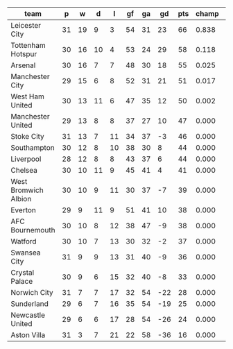 |         team         | p  | w  | d  | l  | gf | ga | gd  | pts | champ |  rlg  |
|----------------------|----|----|----|----|----|----|-----|-----|-------|-------|
| Leicester City       | 31 | 19 |  9 |  3 | 54 | 31 |  23 |  66 | 0.838 | 0.000|
| Tottenham Hotspur    | 30 | 16 | 10 |  4 | 53 | 24 |  29 |  58 | 0.118 | 0.000|
| Arsenal              | 30 | 16 |  7 |  7 | 48 | 30 |  18 |  55 | 0.025 | 0.000|
| Manchester City      | 29 | 15 |  6 |  8 | 52 | 31 |  21 |  51 | 0.017 | 0.000|
| West Ham United      | 30 | 13 | 11 |  6 | 47 | 35 |  12 |  50 | 0.002 | 0.000|
| Manchester United    | 29 | 13 |  8 |  8 | 37 | 27 |  10 |  47 | 0.000 | 0.000|
| Stoke City           | 31 | 13 |  7 | 11 | 34 | 37 |  -3 |  46 | 0.000 | 0.000|
| Southampton          | 30 | 12 |  8 | 10 | 38 | 30 |   8 |  44 | 0.000 | 0.000|
| Liverpool            | 28 | 12 |  8 |  8 | 43 | 37 |   6 |  44 | 0.000 | 0.000|
| Chelsea              | 30 | 10 | 11 |  9 | 45 | 41 |   4 |  41 | 0.000 | 0.000|
| West Bromwich Albion | 30 | 10 |  9 | 11 | 30 | 37 |  -7 |  39 | 0.000 | 0.001|
| Everton              | 29 |  9 | 11 |  9 | 51 | 41 |  10 |  38 | 0.000 | 0.000|
| AFC Bournemouth      | 30 | 10 |  8 | 12 | 38 | 47 |  -9 |  38 | 0.000 | 0.001|
| Watford              | 30 | 10 |  7 | 13 | 30 | 32 |  -2 |  37 | 0.000 | 0.005|
| Swansea City         | 31 |  9 |  9 | 13 | 31 | 40 |  -9 |  36 | 0.000 | 0.022|
| Crystal Palace       | 30 |  9 |  6 | 15 | 32 | 40 |  -8 |  33 | 0.000 | 0.059|
| Norwich City         | 31 |  7 |  7 | 17 | 32 | 54 | -22 |  28 | 0.000 | 0.599|
| Sunderland           | 29 |  6 |  7 | 16 | 35 | 54 | -19 |  25 | 0.000 | 0.524|
| Newcastle United     | 29 |  6 |  6 | 17 | 28 | 54 | -26 |  24 | 0.000 | 0.789|
| Aston Villa          | 31 |  3 |  7 | 21 | 22 | 58 | -36 |  16 | 0.000 | 1.000|
